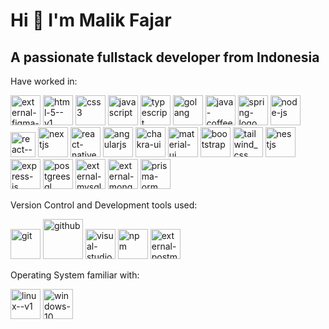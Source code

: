 # Hi 👋 I'm Malik Fajar
## A passionate fullstack developer from Indonesia
Have worked in:
<p> 
<img width="48" height="48" src="https://img.icons8.com/external-tal-revivo-shadow-tal-revivo/48/external-figma-a-better-way-to-design-and-gather-feedback-all-in-one-place-logo-shadow-tal-revivo.png" alt="external-figma-a-better-way-to-design-and-gather-feedback-all-in-one-place-logo-shadow-tal-revivo"/>
<img width="48" height="48" src="https://img.icons8.com/color/48/html-5--v1.png" alt="html-5--v1"/>
<img width="48" height="48" src="https://img.icons8.com/color/48/css3.png" alt="css3"/>
<img width="48" height="48" src="https://img.icons8.com/fluency/48/javascript.png" alt="javascript"/>
<img width="48" height="48" src="https://img.icons8.com/color/48/typescript.png" alt="typescript"/>
<img width="48" height="48" src="https://img.icons8.com/color/48/golang.png" alt="golang"/>
<img width="48" height="48" src="https://img.icons8.com/color/48/java-coffee-cup-logo--v1.png" alt="java-coffee-cup-logo--v1"/>
 <img width="48" height="48" src="https://img.icons8.com/color/48/spring-logo.png" alt="spring-logo"/>
<img width="48" height="48" src="https://img.icons8.com/fluency/48/node-js.png" alt="node-js"/>
<img width="40" height="40" src="https://img.icons8.com/ultraviolet/40/react--v1.png" alt="react--v1"/>
<img width="48" height="48" src="https://img.icons8.com/color/48/nextjs.png" alt="nextjs"/>
<img width="48" height="48" src="https://img.icons8.com/nolan/48/react-native.png" alt="react-native"/>
<img width="48" height="48" src="https://img.icons8.com/color/48/angularjs.png" alt="angularjs"/>
<img width="48" height="48" src="https://img.icons8.com/color/48/chakra-ui.png" alt="chakra-ui"/>
<img width="48" height="48" src="https://img.icons8.com/color/48/material-ui.png" alt="material-ui"/>
<img width="48" height="48" src="https://img.icons8.com/color-glass/48/bootstrap.png" alt="bootstrap"/>
<img width="48" height="48" src="https://img.icons8.com/fluency/48/tailwind_css.png" alt="tailwind_css"/>
<img width="48" height="48" src="https://img.icons8.com/color/48/nestjs.png" alt="nestjs"/>
<img width="48" height="48" src="https://img.icons8.com/fluency/48/express-js.png" alt="express-js"/>
<img width="48" height="48" src="https://img.icons8.com/color/48/postgreesql.png" alt="postgreesql"/>
<img width="48" height="48" src="https://img.icons8.com/external-tal-revivo-shadow-tal-revivo/48/external-mysql-an-open-source-relational-database-management-system-logo-shadow-tal-revivo.png" alt="external-mysql-an-open-source-relational-database-management-system-logo-shadow-tal-revivo"/>
<img width="48" height="48" src="https://img.icons8.com/external-tal-revivo-color-tal-revivo/48/external-mongodb-a-cross-platform-document-oriented-database-program-logo-color-tal-revivo.png" alt="external-mongodb-a-cross-platform-document-oriented-database-program-logo-color-tal-revivo"/>
<img width="48" height="48" src="https://img.icons8.com/color/48/prisma-orm.png" alt="prisma-orm"/>
 
</p>

Version Control and Development tools used:
<p>
<img width="48" height="48" src="https://img.icons8.com/color/48/git.png" alt="git"/>
<img width="64" height="64" src="https://img.icons8.com/nolan/64/github.png" alt="github"/>
<img width="48" height="48" src="https://img.icons8.com/fluency/48/visual-studio-code-2019.png" alt="visual-studio-code-2019"/>
<img width="48" height="48" src="https://img.icons8.com/color/48/npm.png" alt="npm"/>
<img width="48" height="48" src="https://img.icons8.com/external-tal-revivo-shadow-tal-revivo/24/external-postman-is-the-only-complete-api-development-environment-logo-shadow-tal-revivo.png" alt="external-postman-is-the-only-complete-api-development-environment-logo-shadow-tal-revivo"/>
</p>
Operating System familiar with:
<p>
<img width="48" height="48" src="https://img.icons8.com/color/48/linux--v1.png" alt="linux--v1"/>
<img width="48" height="48" src="https://img.icons8.com/fluency/48/windows-10.png" alt="windows-10"/>
</p>
